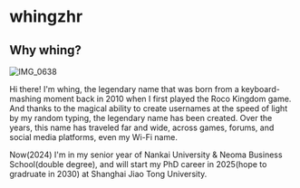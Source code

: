 # whingzhr
## Why whing? 
![IMG_0638](https://github.com/user-attachments/assets/420d6df5-42a4-4e34-a497-4853e675e9de)

Hi there! I'm whing, the legendary name that was born from a keyboard-mashing moment back in 2010 when I first played the Roco Kingdom game. And thanks to the magical ability to create usernames at the speed of light by my random typing, the legendary name has been created. Over the years, this name has traveled far and wide, across games, forums, and social media platforms, even my Wi-Fi name.


Now(2024) I'm in my senior year of Nankai University & Neoma Business School(double degree), and will start my PhD career in 2025(hope to gradruate in 2030) at Shanghai Jiao Tong University.
